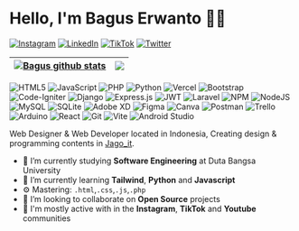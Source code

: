 # Hello, I'm Bagus Erwanto 👋🏻


[![Instagram](https://img.shields.io/badge/Instagram-%23E4405F.svg?logo=Instagram&logoColor=white)]() [![LinkedIn](https://img.shields.io/badge/LinkedIn-%230077B5.svg?logo=linkedin&logoColor=white)]() [![TikTok](https://img.shields.io/badge/TikTok-%23000000.svg?logo=TikTok&logoColor=white)](h) [![Twitter](https://img.shields.io/badge/Twitter-%231DA1F2.svg?logo=Twitter&logoColor=white)]() 


 <a href="https://github.com/anuraghazra/github-readme-stats"><img align="center" src="https://github-readme-stats.vercel.app/api?username=volumeee&show_icons=true&include_all_commits=true&theme=github_dark&hide_border=true" alt="Bagus github stats" /></a> | <a href="https://github.com/anuraghazra/github-readme-stats"><img align="center" src="https://github-readme-stats.vercel.app/api/top-langs/?username=volumeee&layout=compact&theme=github_dark&hide_border=true" /></a> |
| ------------- | ------------- |
<p align="center">
      
![HTML5](https://img.shields.io/badge/html5-%23E34F26.svg?style=flat&logo=html5&logoColor=white) ![JavaScript](https://img.shields.io/badge/javascript-%23323330.svg?style=flat&logo=javascript&logoColor=%23F7DF1E) ![PHP](https://img.shields.io/badge/php-%23777BB4.svg?style=flat&logo=php&logoColor=white) ![Python](https://img.shields.io/badge/python-3670A0?style=flat&logo=python&logoColor=ffdd54) ![Vercel](https://img.shields.io/badge/vercel-%23000000.svg?style=flat&logo=vercel&logoColor=white) ![Bootstrap](https://img.shields.io/badge/bootstrap-%23563D7C.svg?style=flat&logo=bootstrap&logoColor=white) ![Code-Igniter](https://img.shields.io/badge/CodeIgniter-%23EF4223.svg?style=flat&logo=codeIgniter&logoColor=white) ![Django](https://img.shields.io/badge/django-%23092E20.svg?style=flat&logo=django&logoColor=white) ![Express.js](https://img.shields.io/badge/express.js-%23404d59.svg?style=flat&logo=express&logoColor=%2361DAFB)  ![JWT](https://img.shields.io/badge/JWT-black?style=flat&logo=JSON%20web%20tokens) ![Laravel](https://img.shields.io/badge/laravel-%23FF2D20.svg?style=flat&logo=laravel&logoColor=white) ![NPM](https://img.shields.io/badge/NPM-%23000000.svg?style=flat&logo=npm&logoColor=white) ![NodeJS](https://img.shields.io/badge/node.js-6DA55F?style=flat&logo=node.js&logoColor=white) ![MySQL](https://img.shields.io/badge/mysql-%2300f.svg?style=flat&logo=mysql&logoColor=white) ![SQLite](https://img.shields.io/badge/sqlite-%2307405e.svg?style=flat&logo=sqlite&logoColor=white) ![Adobe XD](https://img.shields.io/badge/Adobe%20XD-470137?style=flat&logo=Adobe%20XD&logoColor=#FF61F6) 	![Figma](https://img.shields.io/badge/figma-%23F24E1E.svg?style=flat&logo=figma&logoColor=white) ![Canva](https://img.shields.io/badge/Canva-%2300C4CC.svg?style=flat&logo=Canva&logoColor=white) ![Postman](https://img.shields.io/badge/Postman-FF6C37?style=flat&logo=postman&logoColor=white) ![Trello](https://img.shields.io/badge/Trello-%23026AA7.svg?style=flat&logo=Trello&logoColor=white) ![Arduino](https://img.shields.io/badge/-Arduino-%23Clojure?style=flat&logo=arduino&logoColor=white) ![React](https://img.shields.io/badge/react-%2307405e.svg?style=flat&logo=react&logoColor=white) ![Git](https://img.shields.io/badge/Git-%23EF4223.svg?style=flat&logo=git&logoColor=white) ![Vite](https://img.shields.io/badge/vite-3670A0?style=flat&logo=vite&logoColor=ffdd54) ![Android Studio](https://img.shields.io/badge/Android-3DDC84?style=flate&logo=android&logoColor=white)
  
</p>
  


Web Designer & Web Developer located in Indonesia, Creating design & programming contents in [Jago_it](https://www.instagram.com/jago_it/ "Jago_it").

- 🔭 I’m currently studying **Software Engineering** at Duta Bangsa University
- 🌱 I’m currently learning **Tailwind**, **Python** and **Javascript**
- ⚙️ Mastering: `.html`,`.css`,`.js`,`.php`
- 👯 I’m looking to collaborate on **Open Source** projects
- 💬 I'm mostly active with in the **Instagram**, **TikTok** and **Youtube** communities
